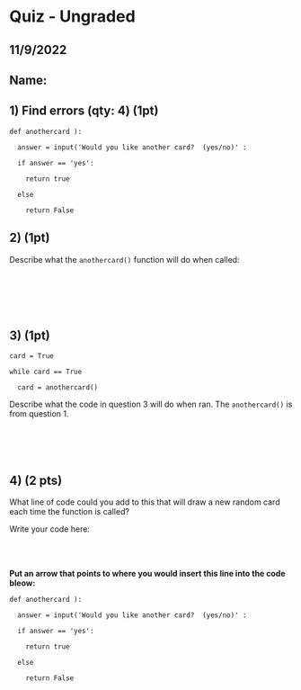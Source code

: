 # Quiz - Ungraded
## 11/9/2022
## Name:

## 1) Find errors (qty: 4) (1pt)

```
def anothercard ):

  answer = input('Would you like another card?  (yes/no)' :
  
  if answer == 'yes':
  
    return true

  else

    return False
```

## 2) (1pt)

Describe what the ```anothercard()``` function will do when called:
<br/>  
<br/>
<br/>
<br/>
<br/>

## 3) (1pt)

```
card = True

while card == True

  card = anothercard()

```
Describe what the code in question 3 will do when ran. The ```anothercard()``` is from question 1.
<br/>
<br/>
<br/>
<br/>
<br/>

## 4) (2 pts)

What line of code could you add to this that will draw a new random card each time the function is called?

Write your code here:

<br/>
<br/>

**Put an arrow that points to where you would insert this line into the code bleow:**

```
def anothercard ):

  answer = input('Would you like another card?  (yes/no)' :
  
  if answer == 'yes':
  
    return true

  else

    return False
```